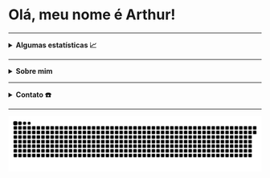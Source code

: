 # Olá, meu nome é Arthur!

---

<details> 
    <summary> <b> Algumas estatísticas 📈 </b> </summary>
        <p align="left">
            <a href="https://github.com/anuraghazra/github-readme-stats">
                <img height="130em" src="https://github-readme-stats.vercel.app/api?username=ArthurFariaPeixoto&show_icons=true&theme=synthwave">
                <img height="130em" src="https://github-readme-stats.vercel.app/api/top-langs/?username=ArthurFariaPeixoto&layout=compact&theme=synthwave">
            </a>
        </p>
</details>

---

<details> 
    <summary> <b> Sobre mim </b> </summary>
        <li>🎓 Graduando em Engenharia de Software na <a href = https://www.ufg.br/> <b>Universidade Federal de Goiás</b></a>. </li>
        <li>🎯 Interesses: Java, HTML, JavaScript. </li>
        <li>🎮 Fã de jogos e animes em geral. </li>
</details>

---

<details>
    <summary> <b> Contato ☎️ </b> </summary> 
        <li> <a href="mailto:arthurfpeixoto@gmail.com">
                <img src="https://img.shields.io/badge/gmail-D14836?&style=for-the-badge&logo=gmail&logoColor=white&link=mailto:arthurfpeixoto@gmail.com">
             </a> 
        </li>
        <li> <a href="https://www.instagram.com/arthur_fariap/">
                <img src="https://img.shields.io/badge/-Instagram-%23E4405F?style=for-the-badge&logo=instagram&logoColor=white">
             </a>
        </li>
</details>

---

![Snake animation](https://github.com/ArthurFariaPeixoto/ArthurFariaPeixoto/blob/output/github-contribution-grid-snake.svg)

